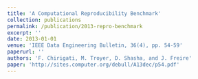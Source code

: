 ```yaml
---
title: 'A Computational Reproducibility Benchmark'
collection: publications
permalink: /publication/2013-repro-benchmark
excerpt: ''
date: 2013-01-01
venue: 'IEEE Data Engineering Bulletin, 36(4), pp. 54-59'
paperurl: ''
authors: 'F. Chirigati, M. Troyer, D. Shasha, and J. Freire'
paper: 'http://sites.computer.org/debull/A13dec/p54.pdf'
---
```


